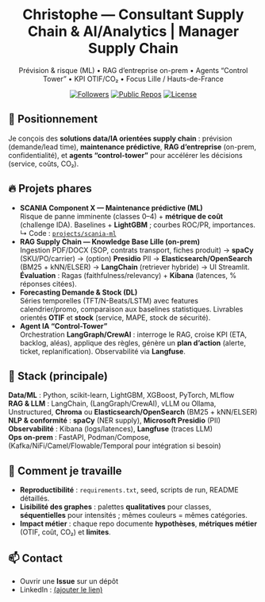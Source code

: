 <h1 align="center">Christophe — Consultant Supply Chain & AI/Analytics | Manager Supply Chain</h1>
<p align="center">
Prévision & risque (ML) • RAG d’entreprise on-prem • Agents “Control Tower” • KPI OTIF/CO₂ • Focus Lille / Hauts-de-France
</p>

<p align="center">
  <!-- Badges simples via shields.io -->
  <a href="https://github.com/christophe-4"><img alt="Followers" src="https://img.shields.io/github/followers/christophe-4?style=flat"></a>
  <a href="https://github.com/christophe-4?tab=repositories"><img alt="Public Repos" src="https://img.shields.io/badge/repos-public-blue"></a>
  <a href="#"><img alt="License" src="https://img.shields.io/badge/license-MIT-green"></a>
</p>

## 🧭 Positionnement
Je conçois des **solutions data/IA orientées supply chain** : prévision (demande/lead time), **maintenance prédictive**, **RAG d’entreprise** (on-prem, confidentialité), et **agents “control-tower”** pour accélérer les décisions (service, coûts, CO₂).

## 🔥 Projets phares
- **SCANIA Component X — Maintenance prédictive (ML)**  
  Risque de panne imminente (classes 0–4) + **métrique de coût** (challenge IDA). Baselines + **LightGBM** ; courbes ROC/PR, importances.  
  ↳ Code : [`projects/scania-ml`](./projects/scania-ml)
- **RAG Supply Chain — Knowledge Base Lille (on-prem)**  
  Ingestion PDF/DOCX (SOP, contrats transport, fiches produit) → **spaCy** (SKU/PO/carrier) → (option) **Presidio** PII → **Elasticsearch/OpenSearch** (BM25 + kNN/ELSER) → **LangChain** (retriever hybride) → UI Streamlit. **Évaluation** : Ragas (faithfulness/relevancy) + **Kibana** (latences, % réponses citées).
- **Forecasting Demande & Stock (DL)**  
  Séries temporelles (TFT/N-Beats/LSTM) avec features calendrier/promo, comparaison aux baselines statistiques. Livrables orientés **OTIF** et **stock** (service, MAPE, stock de sécurité).
- **Agent IA “Control-Tower”**  
  Orchestration **LangGraph/CrewAI** : interroge le RAG, croise KPI (ETA, backlog, aléas), applique des règles, génère un **plan d’action** (alerte, ticket, replanification). Observabilité via **Langfuse**.

## 🧰 Stack (principale)
**Data/ML** : Python, scikit-learn, LightGBM, XGBoost, PyTorch, MLflow  
**RAG & LLM** : LangChain, (LangGraph/CrewAI), vLLM ou Ollama, Unstructured, **Chroma** ou **Elasticsearch/OpenSearch** (BM25 + kNN/ELSER)  
**NLP & conformité** : **spaCy** (NER supply), **Microsoft Presidio** (PII)  
**Observabilité** : Kibana (logs/latences), **Langfuse** (traces LLM)  
**Ops on-prem** : FastAPI, Podman/Compose, (Kafka/NiFi/Camel/Flowable/Temporal pour intégration si besoin)

## 📌 Comment je travaille
- **Reproductibilité** : `requirements.txt`, seed, scripts de run, README détaillés.  
- **Lisibilité des graphes** : palettes **qualitatives** pour classes, **séquentielles** pour intensités ; mêmes couleurs = mêmes catégories.  
- **Impact métier** : chaque repo documente **hypothèses**, **métriques métier** (OTIF, coût, CO₂) et **limites**.

## 📫 Contact
- Ouvrir une **Issue** sur un dépôt
- LinkedIn : [(ajouter le lien)](https://www.linkedin.com/in/christophe-troel/)
